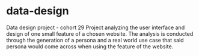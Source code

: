 # data-design
Data design project  - cohort 29
Project analyzing the user interface and design of one small feature of a chosen website. 
The analysis is conducted through the generation of a persona and a real world use case that said persona would come across when using the feature of the website.
